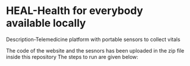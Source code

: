 # HEAL-Health for everybody available locally

Description-Telemedicine platform with portable sensors to collect vitals

The code of the website and the sesnors has been uploaded in the zip file inside this repository
The steps to run are given below:


